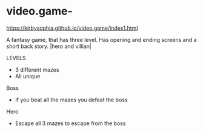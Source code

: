 # video.game-

https://kirbysophia.github.io/video.game/index1.html

A fantasy game, that has three level.
Has opening and ending screens and a short back story.
|hero and villian|

LEVELS
- 3 different mazes
- All unique

Boss
- If you beat all the mazes you defeat the boss

Hero 
 - Escape all 3 mazes to escape from the boss
 

